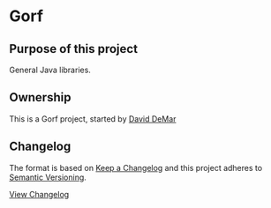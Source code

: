 # Gorf

## Purpose of this project

General Java libraries.

## Ownership

This is a Gorf project, started by [David DeMar](mailto:dfdemar@gmail.com)

## Changelog

The format is based on [Keep a Changelog](http://keepachangelog.com/)
and this project adheres to [Semantic Versioning](http://semver.org/).

[View Changelog](CHANGELOG.md)
